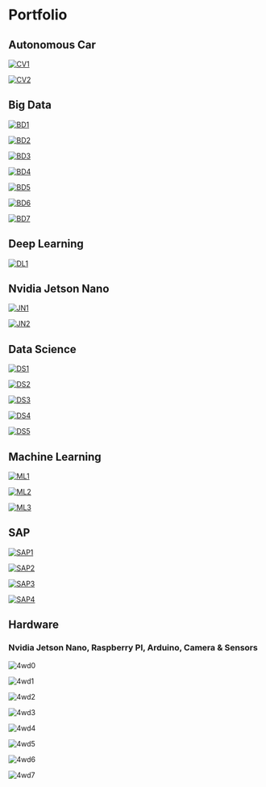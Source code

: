 # Portfolio

## Autonomous Car

[![CV1](images/L13.png)](./CV_Self_Driving_Car.ipynb)

[![CV2](images/L16.png)](./Donkey_Car_Project.ipynb)

## Big Data

[![BD1](images/L14.png)](./BD_Spark_Standalone.ipynb)

[![BD2](images/L17.png)](./BD_Hadoop_MapReduce.ipynb)

[![BD3](images/L18.png)](./BD_Hadoop_HDFS.ipynb)

[![BD4](images/L19.png)](./BD_Hadoop_Yarn.ipynb)

[![BD5](images/L20.png)](./BD_Hive.ipynb)

[![BD6](images/L21.png)](./BD_Azure_Hadoop.ipynb)

[![BD7](images/L23.png)](./BD_Azure_Spark.ipynb)


## Deep Learning

[![DL1](images/L11.png)](./DL_Image_Classification.ipynb)

## Nvidia Jetson Nano

[![JN1](images/L12.png)](./Nvidia_Jetson_Nano_GPIO.ipynb)

[![JN2](images/L15.png)](./ROS_RC_Car.ipynb)

## Data Science

[![DS1](images/L1.png)](./DS_eBay_Kleinanzeigen.ipynb)

[![DS2](images/L3.png)](./DS_Dataset_Step1.ipynb)

[![DS3](images/L6.png)](./DS_Dataset_Step2.ipynb)

[![DS4](images/L7.png)](./log_temp.py)

[![DS5](images/L9.png)](./log_temp.log)

## Machine Learning

[![ML1](images/L2.png)](./ML_Tensorflow_Iris.ipynb)

[![ML2](images/L5.png)](./ML_Banknote.ipynb)

[![ML3](images/L10.png)](./ML_Linear_Regression.ipynb)


## SAP

[![SAP1](images/L4.png)](./SAP_HCP_Sensor_Step1.ipynb)

[![SAP2](images/L8.png)](./SAP_HCP_Sensor_Step2.ipynb)

[![SAP3](images/L22.png)](./SAP_Hana_Azure_A.ipynb)

[![SAP4](images/L24.png)](./SAP_Hana_Azure_B.ipynb)

## Hardware

### Nvidia Jetson Nano, Raspberry PI, Arduino, Camera & Sensors

![4wd0](images/donkeycar_main.jpg)

![4wd1](images/cv_car_road.jpg)

![4wd2](images/cv_car_lateral.jpg)

![4wd3](images/cv_car_lateral1.jpg)

![4wd4](images/4wd1.jpg)

![4wd5](images/4wd2.jpg)

![4wd6](images/dl_bmw_car_video.png)

![4wd7](images/dl_red_ball_video.png)
